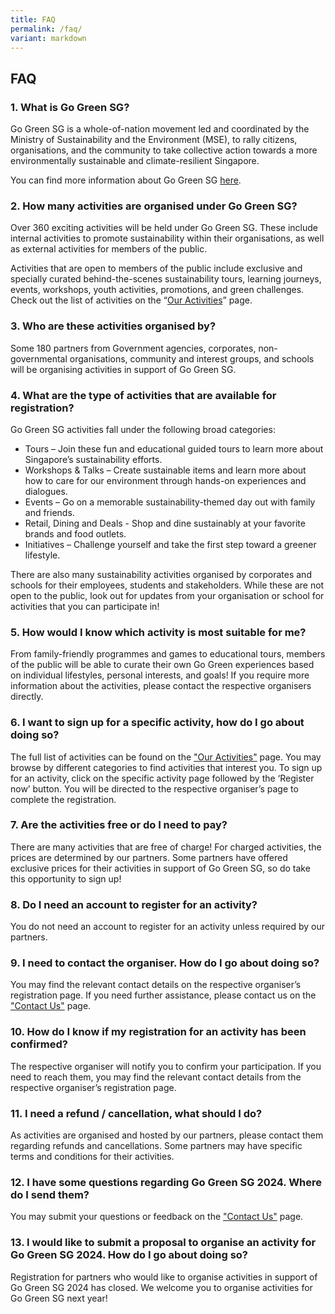 ```yaml
---
title: FAQ
permalink: /faq/
variant: markdown
---
```

## **FAQ**

### 1. What is Go Green SG?
Go Green SG is a whole-of-nation movement led and coordinated by the Ministry of Sustainability and the Environment (MSE), to rally citizens, organisations, and the community
to take collective action towards a more environmentally sustainable and climate-resilient Singapore.

You can find more information about Go Green SG [here](/about/our-story/).

### 2. How many activities are organised under Go Green SG?
Over 360 exciting activities will be held under Go Green SG. These include internal activities to
promote sustainability within their organisations, as well as external activities for members of the
public. 

Activities that are open to members of the public include exclusive and specially curated behind-the-scenes sustainability tours, learning journeys, events, workshops, youth activities, promotions, and
green challenges. Check out the list of activities on the “[Our Activities](/2024/tours/)” page.

### 3. Who are these activities organised by?
Some 180 partners from Government agencies, corporates, non-governmental
organisations, community and interest groups, and schools will be organising activities in
support of Go Green SG.

### 4. What are the type of activities that are available for registration?
Go Green SG activities fall under the following broad categories:
- Tours – Join these fun and educational guided tours to learn more about Singapore’s
sustainability efforts.
- Workshops &amp; Talks – Create sustainable items and learn more about how to care for our environment
through hands-on experiences and dialogues.
- Events – Go on a memorable sustainability-themed day out with family and friends.
- Retail, Dining and Deals - Shop and dine sustainably at your favorite brands and food outlets.
- Initiatives – Challenge yourself and take the first step toward a greener lifestyle.<br>

There are also many sustainability activities organised by corporates and schools for their employees,
students and stakeholders. While these are not open to the public, look out for updates from your
organisation or school for activities that you can participate in!

### 5. How would I know which activity is most suitable for me?
From family-friendly programmes and games to educational tours, members of the public will be able to
curate their own Go Green experiences based on individual lifestyles, personal interests, and goals! If
you require more information about the activities, please contact the respective organisers directly.

### 6. I want to sign up for a specific activity, how do I go about doing so?
The full list of activities can be found on the ["Our Activities"](/2024/tours/) page. You may browse by different categories to find activities that interest you. To sign up for an activity, click on the specific activity page followed by the ‘Register now’ button. You will be directed to the respective organiser’s page to complete the registration.

### 7. Are the activities free or do I need to pay?
There are many activities that are free of charge! For charged activities, the prices are determined by our partners. Some partners have offered exclusive prices for their activities in support of Go Green SG, so do take this opportunity to sign up! 

### 8. Do I need an account to register for an activity?
You do not need an account to register for an activity unless required by our partners.

### 9. I need to contact the organiser. How do I go about doing so?
You may find the relevant contact details on the respective organiser’s registration page. If you need
further assistance, please contact us on the ["Contact Us"](/contact/) page. 

### 10. How do I know if my registration for an activity has been confirmed? 
The respective organiser will notify you to confirm your participation. If you need to reach them, you
may find the relevant contact details from the respective organiser’s registration page.

### 11. I need a refund / cancellation, what should I do?
As activities are organised and hosted by our partners, please contact them regarding refunds and
cancellations. Some partners may have specific terms and conditions for their activities.

### 12. I have some questions regarding Go Green SG 2024. Where do I send them?
You may submit your questions or feedback on the ["Contact Us"](/contact/) page.

### 13. I would like to submit a proposal to organise an activity for Go Green SG 2024. How do I go about doing so?
Registration for partners who would like to organise activities in support of Go Green SG 2024 has closed. We welcome you to organise activities for Go Green SG next year!